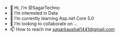 - 👋 Hi, I’m @SagarTechno
- 👀 I’m interested in Data
- 🌱 I’m currently learning Asp.net Core 5.0
- 💞️ I’m looking to collaborate on ...
- 📫 How to reach me sagarkaushal1441@gmail.com

<!---
SagarTechno/SagarTechno is a ✨ special ✨ repository because its `README.md` (this file) appears on your GitHub profile.
You can click the Preview link to take a look at your changes.
--->
